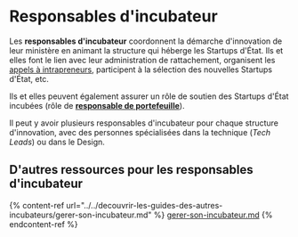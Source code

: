 # Responsables d'incubateur

Les **responsables d'incubateur** coordonnent la démarche d'innovation de leur ministère en animant la structure qui héberge les Startups d'État. Ils et elles font le lien avec leur administration de rattachement, organisent les [appels à intrapreneurs](../la-vie-dune-se/je-souhaite-lancer-une-startup-detat/chronologie-dune-appel-a-innovateur/3.-contenu-de-lappel-a-intrapreneur), participent à la sélection des nouvelles Startups d'État, etc.

Ils et elles peuvent également assurer un rôle de soutien des Startups d'État incubées (rôle de [**responsable de portefeuille**](responsables-de-portefeuille.md)).

Il peut y avoir plusieurs responsables d'incubateur pour chaque structure d'innovation, avec des personnes spécialisées dans la technique (_Tech Leads_) ou dans le Design.

## D'autres ressources pour les responsables d'incubateur

{% content-ref url="../../decouvrir-les-guides-des-autres-incubateurs/gerer-son-incubateur.md" %}
[gerer-son-incubateur.md](../../decouvrir-les-guides-des-autres-incubateurs/gerer-son-incubateur.md)
{% endcontent-ref %}
